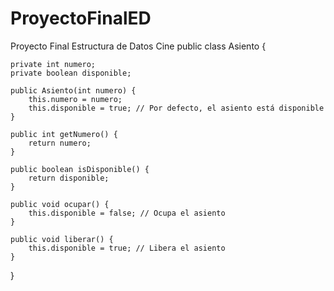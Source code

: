 # ProyectoFinalED
Proyecto Final Estructura de Datos Cine
public class Asiento {
  
    private int numero;
    private boolean disponible;

    public Asiento(int numero) {
        this.numero = numero;
        this.disponible = true; // Por defecto, el asiento está disponible
    }

    public int getNumero() {
        return numero;
    }

    public boolean isDisponible() {
        return disponible;
    }

    public void ocupar() {
        this.disponible = false; // Ocupa el asiento
    }

    public void liberar() {
        this.disponible = true; // Libera el asiento
    }
}

